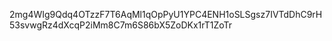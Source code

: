 2mg4WIg9Qdq4OTzzF7T6AqMl1qOpPyU1YPC4ENH1oSLSgsz7IVTdDhC9rH53svwgRz4dXcqP2iMm8C7m6S86bX5ZoDKx1rT1ZoTr